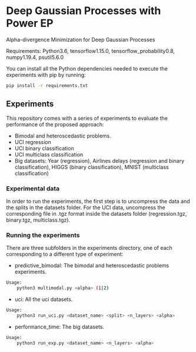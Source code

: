 # Deep Gaussian Processes with Power EP

Alpha-divergence Minimization for Deep Gaussian Processes

Requirements: Python3.6, tensorflow1.15.0, tensorflow_probability0.8, numpy1.19.4, psutil5.6.0

You can install all the Python dependencies needed to execute the experiments with pip by running:

``` bash
pip install -r requirements.txt

```

## Experiments

This repository comes with a series of experiments to evaluate the performance of the proposed approach:
 * Bimodal and heteroscedastic problems.
 * UCI regression
 * UCI binary classification
 * UCI multiclass classification
 * Big datasets: Year (regression), Airlines delays (regression and binary classification), HIGGS (binary classification), MNIST (multiclass classification)

### Experimental data 

In order to run the experiments, the first step is to uncompress the data and the splits in the datasets folder. For the UCI data, uncompress the corresponding file in .tgz format inside the datasets folder (regression.tgz, binary.tgz, multiclass.tgz). 


### Running the experiments

There are three subfolders in the experiments directory, one of each corresponding to a different type of experiment:
 * predictive_bimodal: The bimodal and heteroscedastic problems experiments.

```bash
Usage:
	python3 multimodal.py <alpha> (1|2)
```

 * uci: All the uci datasets.

```bash
Usage:
	python3 run_uci.py <dataset_name> <split> <n_layers> <alpha>
```

 * performance_time: The big datasets.

```bash
Usage:
	python3 run_exp.py <dataset_name> <n_layers> <alpha>
```
